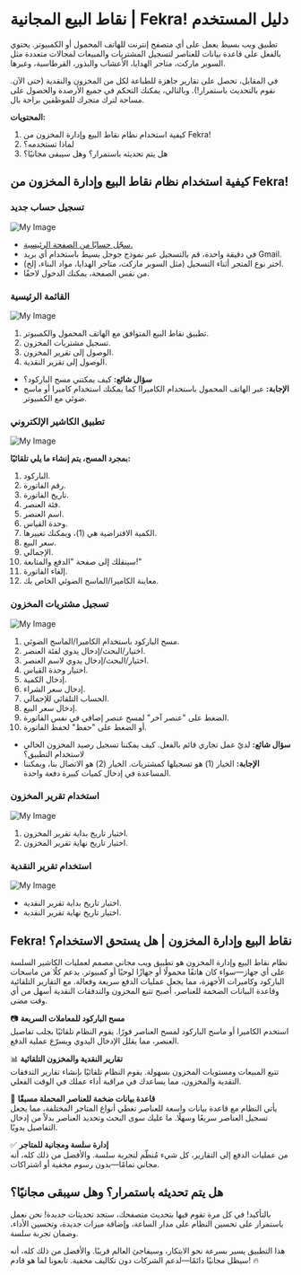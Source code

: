 # نقاط البيع المجانية | Fekra! دليل المستخدم  
تطبيق ويب بسيط يعمل على أي متصفح إنترنت للهاتف المحمول أو الكمبيوتر. يحتوي بالفعل على قاعدة بيانات للعناصر لتسجيل المشتريات والمبيعات لمجالات متعددة مثل السوبر ماركت، متاجر الهدايا، الأعشاب والبذور، القرطاسية، وغيرها.  

في المقابل، تحصل على تقارير جاهزة للطباعة لكل من المخزون والنقدية (حتى الآن. نقوم بالتحديث باستمرار!). وبالتالي، يمكنك التحكم في جميع الأرصدة والحصول على مساحة لترك متجرك للموظفين براحة بال.  

**المحتويات:**  
1. كيفية استخدام نظام نقاط البيع وإدارة المخزون من Fekra!  
2. لماذا تستخدمه؟  
3. هل يتم تحديثه باستمرار؟ وهل سيبقى مجانيًا؟  

## كيفية استخدام نظام نقاط البيع وإدارة المخزون من Fekra!  
### تسجيل حساب جديد  
![My Image](https://raw.githubusercontent.com/FekraSolutions/Remote-Virtual-Assistance/main/media/Arabichowtocashier1.png)  
* [سجّل حسابًا من الصفحة الرئيسية.](https://fekrasolutions.github.io/Stores-Cashier-ERP-System/)  
* في دقيقة واحدة، قم بالتسجيل عبر نموذج جوجل بسيط باستخدام أي بريد Gmail.  
* اختر نوع المتجر أثناء التسجيل (مثل السوبر ماركت، متاجر الهدايا، مواد البناء، إلخ).  
* من نفس الصفحة، يمكنك الدخول لاحقًا.  

### القائمة الرئيسية  
![My Image](https://raw.githubusercontent.com/FekraSolutions/Remote-Virtual-Assistance/main/media/Arabichowtocashier2.png)  
1. تطبيق نقاط البيع المتوافق مع الهاتف المحمول والكمبيوتر.  
2. تسجيل مشتريات المخزون.  
3. الوصول إلى تقرير المخزون.  
4. الوصول إلى تقرير النقدية.  

* **سؤال شائع:** كيف يمكنني مسح الباركود؟  
* **الإجابة:** عبر الهاتف المحمول باستخدام الكاميرا! كما يمكنك استخدام كاميرا أو ماسح ضوئي مع الكمبيوتر.  

### تطبيق الكاشير الإلكتروني  
![My Image](https://raw.githubusercontent.com/FekraSolutions/Remote-Virtual-Assistance/main/media/Arabichowtocashier3.png)  

**بمجرد المسح، يتم إنشاء ما يلي تلقائيًا:**  
1. الباركود.  
2. رقم الفاتورة.  
3. تاريخ الفاتورة.  
4. فئة العنصر.  
5. اسم العنصر.  
6. وحدة القياس.  
7. الكمية الافتراضية هي (1)، ويمكنك تغييرها.  
8. سعر البيع.  
9. الإجمالي.  
10. سينقلك إلى صفحة "الدفع والمتابعة!"  
11. إلغاء الفاتورة.  
12. معاينة الكاميرا/الماسح الضوئي الخاص بك.  

### تسجيل مشتريات المخزون  
![My Image](https://raw.githubusercontent.com/FekraSolutions/Remote-Virtual-Assistance/main/media/Arabichowtocashier4.png)  
1. مسح الباركود باستخدام الكاميرا/الماسح الضوئي.  
2. اختيار/البحث/إدخال يدوي لفئة العنصر.  
3. اختيار/البحث/إدخال يدوي لاسم العنصر.  
4. اختيار وحدة القياس.  
5. إدخال الكمية.  
6. إدخال سعر الشراء.  
7. الحساب التلقائي للإجمالي.  
8. إدخال سعر البيع.  
9. الضغط على "عنصر آخر" لمسح عنصر إضافي في نفس الفاتورة.  
10. أو الضغط على "حفظ" لحفظ الفاتورة.  

* **سؤال شائع:** لديّ عمل تجاري قائم بالفعل. كيف يمكننا تسجيل رصيد المخزون الحالي لاستخدام التطبيق؟  
* **الإجابة:** الخيار (1) هو تسجيلها كمشتريات. الخيار (2) هو الاتصال بنا، ويمكننا المساعدة في إدخال كميات كبيرة دفعة واحدة.  

### استخدام تقرير المخزون  
![My Image](https://raw.githubusercontent.com/FekraSolutions/Remote-Virtual-Assistance/main/media/Arabichowtocashier5.png)  
1. اختيار تاريخ بداية تقرير المخزون.  
2. اختيار تاريخ نهاية تقرير المخزون.  

### استخدام تقرير النقدية  
![My Image](https://raw.githubusercontent.com/FekraSolutions/Remote-Virtual-Assistance/main/media/Arabichowtocashier6.png)  
* اختيار تاريخ بداية تقرير النقدية.  
* اختيار تاريخ نهاية تقرير النقدية.  

## Fekra! نقاط البيع وإدارة المخزون | هل يستحق الاستخدام؟  
نظام نقاط البيع وإدارة المخزون هو تطبيق ويب مجاني مصمم لعمليات الكاشير السلسة على أي جهاز—سواء كان هاتفًا محمولًا أو جهازًا لوحيًا أو كمبيوتر. يدعم كلًا من ماسحات الباركود وكاميرات الأجهزة، مما يجعل عمليات الدفع سريعة وفعالة. مع التقارير التلقائية وقاعدة البيانات الضخمة للعناصر، أصبح تتبع المخزون والتدفقات النقدية أسهل من أي وقت مضى.  

📷 **مسح الباركود للمعاملات السريعة**  
استخدم الكاميرا أو ماسح الباركود لمسح العناصر فورًا. يقوم النظام تلقائيًا بجلب تفاصيل العنصر، مما يقلل الإدخال اليدوي ويسرّع عملية الدفع.  

📊 **تقارير النقدية والمخزون التلقائية**  
تتبع المبيعات ومستويات المخزون بسهولة. يقوم النظام تلقائيًا بإنشاء تقارير التدفقات النقدية والمخزون، مما يساعدك في مراقبة أداء عملك في الوقت الفعلي.  

🛒 **قاعدة بيانات ضخمة للعناصر المحملة مسبقًا**  
يأتي النظام مع قاعدة بيانات واسعة للعناصر تغطي أنواع المتاجر المختلفة، مما يجعل تسجيل العناصر سريعًا وسهلًا. ما عليك سوى البحث وتحديد العناصر بدلاً من إدخال التفاصيل يدويًا.  

✅ **إدارة سلسة ومجانية للمتاجر**  
من عمليات الدفع إلى التقارير، كل شيء مُنظّم لتجربة سلسة. والأفضل من ذلك كله، أنه مجاني تمامًا—بدون رسوم مخفية أو اشتراكات.  

## هل يتم تحديثه باستمرار؟ وهل سيبقى مجانيًا؟  
بالتأكيد! في كل مرة تقوم فيها بتحديث متصفحك، ستجد تحديثات جديدة! نحن نعمل باستمرار على تحسين النظام على مدار الساعة، وإضافة ميزات جديدة، وتحسين الأداء، وضمان تجربة سلسة.  

هذا التطبيق يسير بسرعة نحو الابتكار، وسيفاجئ العالم قريبًا. والأفضل من ذلك كله، أنه سيظل مجانيًا دائمًا—لدعم الشركات دون تكاليف مخفية. تابعونا لما هو قادم! 🔥  
